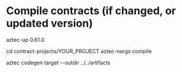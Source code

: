 # Compile contracts (if changed, or updated version)

aztec-up 0.61.0

cd contract-projects/YOUR_PROJECT
aztec-nargo compile

aztec codegen target --outdir ../../artifacts

